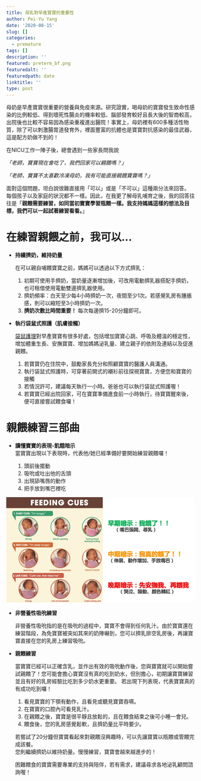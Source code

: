 ```yaml
---
title: 母乳對早產寶寶的重要性
author: Pei-Yu Yang
date: '2020-08-15'
slug: []
categories:
  - premature
tags: []
description: ''
featured: preterm_bf.png
featuredalt: ''
featuredpath: date
linktitle: ''
type: post
---
```

  母奶是早產寶寶很重要的營養與免疫來源。研究證實，喝母奶的寶寶發生致命性感染的比例較低、得到壞死性腸炎的機率較低、腦部發育較好且長大後的智商較高，出院後也比較不容易因為感染重複進出醫院！事實上，母奶裡有600多種活性物質，除了可以刺激腸胃道發育外，裡面豐富的抗體也是寶寶對抗感染的最佳武器，這是配方奶做不到的！  
  
  在NICU工作一陣子後，總會遇到一些家長問我說  
  
  *「老師，寶寶現在會吃了，我們回家可以親餵嗎？」*
  
  *「老師，寶寶不太喜歡冷凍母奶，我有可能直接親餵寶寶嗎？」*

  面對這個問題，坦白說很難直接用「可以」或是「不可以」這種兩分法來回答。  
  每個孩子以及家庭的狀況都不一樣。因此，在我更了解母乳哺育之後，我的回答往往是「**親餵需要練習，如同當初寶寶學習瓶餵一樣。我支持媽媽這樣的想法及目標，我們可以一起試著練習看看。**」  

# 在練習親餵之前，我可以...  
+ **持續擠奶，維持奶量**  

  在可以親自哺餵寶寶之前，媽媽可以透過以下方式擠乳：  

  1. 初期可使用手擠奶，當奶量逐漸增加後，可改用電動擠乳器搭配手擠奶，也可租借使用電動雙邊擠乳器使用。  
  2. 擠奶頻率：白天至少每4小時擠奶一次，夜間至少1次。若感覺乳房有腫脹感，則可以縮短至3小時擠奶一次。 
  3.  **擠奶次數比時間重要！** 每次每邊擠15-20分鐘即可。 
        
           
+ **執行袋鼠式照護（肌膚接觸）**  

  [袋鼠護理](https://ptpeiyuyang.netlify.app/blog/2020-06-16-kangaroo-care-2/)對早產寶寶有很多好處，包括增加寶寶心跳、呼吸及體溫的穩定性，增加體重生長、安撫寶寶、增加媽媽泌乳量、建立親子的依附及連結以及促進親餵。  

  1. 若寶寶仍在住院中，鼓勵家長充分和照顧寶寶的醫護人員溝通。 
  2. 執行袋鼠式照護時，可穿著前開式的襯衫前往探視寶寶，方便您和寶寶的接觸 
  3. 若情況許可，建議每天執行一小時。爸爸也可以執行袋鼠式照護喔！ 
  4. 若寶寶已經出院回家，可在寶寶準備進食前一小時執行，待寶寶醒來後，便可直接嘗試餵食囉！ 

# 親餵練習三部曲  

+ **讀懂寶寶的表現-飢餓暗示**  
  當寶寶出現以下表現時，代表他/她已經準備好要開始練習親餵囉！  

    1. 頭前後擺動  
    2. 吸吮或吐出他的舌頭  
    3. 出現舔嘴唇的動作  
    4. 把手放到嘴巴裡吃  


![feeding_cues](feeding_cues.jpg)

  
+ **非營養性吸吮練習**  

  非營養性吸吮指的是在吸吮的過程中，寶寶不會得到任何乳汁。由於寶寶還在練習階段，為免寶寶被突如其來的奶陣嚇到，您可以擠乳排空乳房後，再讓寶寶直接在您的乳房上練習吸吮。 

+ **親餵練習**  

  當寶寶已經可以正確含乳，並作出有效的吸吮動作後，您與寶寶就可以開始嘗試親餵了！您可能會擔心寶寶沒有真的吃到奶水，但別擔心，初期讓寶寶練習並且有好的乳房經驗比吃到多少奶水更重要。
若出現下列表現，代表寶寶真的有成功吃到囉！  

  1. 看見寶寶的下顎有動作，且看見或聽見寶寶吞嚥。  
  2. 在寶寶的口腔內可看見乳汁。  
  3. 在親餵之後，寶寶是很平靜且放鬆的，且在餵食結束之後可小睡一會兒。 
  4. 餵食後，您的乳房感覺鬆軟，且擠奶量比平時要少。 
  
  
  若嘗試了20分鐘但寶寶看起來對親餵沒興趣時，可以先讓寶寶以瓶餵或管餵完成該餐。  
  您則繼續擠奶以維持奶量。慢慢練習，寶寶會越來越進步的！  
  
  困難餵食的寶寶需要專業的支持與陪伴，若有需求，建議尋求各地泌乳顧問諮詢喔！  

